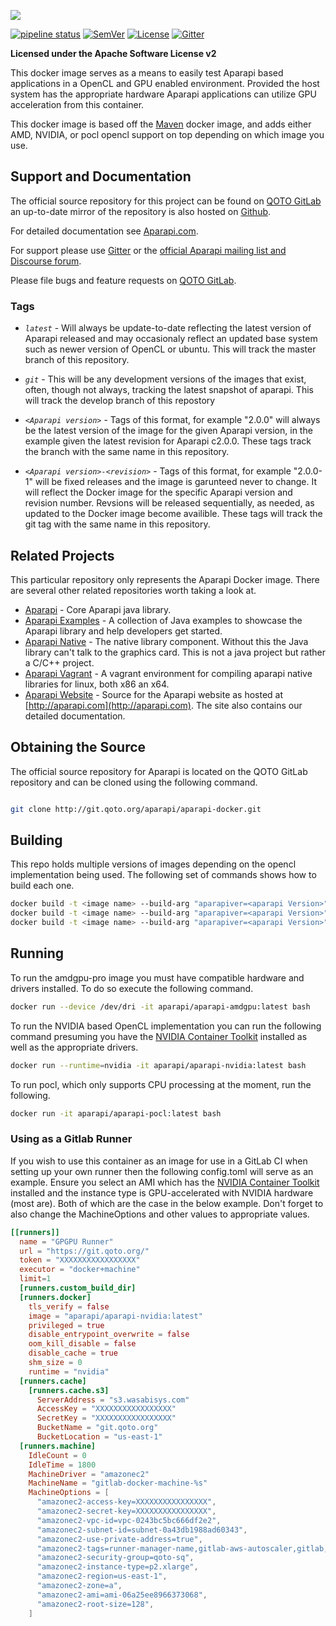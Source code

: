 ![](http://aparapi.com/images/logo-text-adjacent.png)

[![pipeline status](http://git.qoto.org/aparapi/aparapi-docker/badges/2.0.0-1/pipeline.svg)](http://git.qoto.org/aparapi/aparapi-docker/-/commits/2.0.0-1)
[![SemVer](https://img.shields.io/badge/SemVer-v2.0.0-green)](https://semver.org/spec/v2.0.0.html)
[![License](http://img.shields.io/:license-apache-blue.svg?style=flat-square)](http://www.apache.org/licenses/LICENSE-2.0.html)
[![Gitter](https://badges.gitter.im/Syncleus/aparapi.svg)](https://gitter.im/Syncleus/aparapi?utm_source=badge&utm_medium=badge&utm_campaign=pr-badge&utm_content=badge)

**Licensed under the Apache Software License v2**

This docker image serves as a means to easily test Aparapi based applications in a OpenCL and GPU enabled environment. Provided the host system has the appropriate hardware
Aparapi applications can utilize GPU acceleration from this container.

This docker image is based off the [Maven](https://hub.docker.com/_/ubuntu) docker image, and adds either AMD, NVIDIA, or pocl opencl support on top depending on which image you use.

## Support and Documentation

The official source repository for this project can be found on [QOTO GitLab](https://git.qoto.org/aparapi/aparapi-docker) an up-to-date mirror of the repository is also hosted on [Github](https://github.com/Syncleus/aparapi-docker).

For detailed documentation see [Aparapi.com](http://Aparapi.com).

For support please use [Gitter](https://gitter.im/Syncleus/aparapi) or the [official Aparapi mailing list and Discourse forum](https://discourse.qoto.org/c/PROJ/APA).

Please file bugs and feature requests on [QOTO GitLab](https://git.qoto.org/aparapi/aparapi-docker/issues).

### Tags

* *`latest`* - Will always be update-to-date reflecting the latest version of Aparapi released and may occasionaly reflect an updated base system such as newer version of OpenCL or ubuntu. This will track the master branch
of this repository.

* *`git`* - This will be any development versions of the images that exist, often, though not always, tracking the latest snapshot of aparapi. This will track the develop branch of this repostory

* *`<Aparapi version>`* - Tags of this format, for example "2.0.0" will always be the latest version of the image for the given Aparapi version, in the example given the latest revision for Aparapi c2.0.0. These tags track
the branch with the same name in this repository.

* *`<Aparapi version>-<revision>`* - Tags of this format, for example "2.0.0-1" will be fixed releases and the image is garunteed never to change. It will reflect the Docker image for the specific Aparapi version and revision number.
Revsions will be released sequentially, as needed, as updated to the Docker image become availible. These tags will track the git tag with the same name in this repository.

## Related Projects

This particular repository only represents the Aparapi Docker image. There are several other related repositories worth taking a look at.

* [Aparapi](https://git.qoto.org/aparapi/aparapi) - Core Aparapi java library.
* [Aparapi Examples](https://git.qoto.org/aparapi/aparapi-examples) - A collection of Java examples to showcase the Aparapi library and help developers get started.
* [Aparapi Native](https://git.qoto.org/aparapi/aparapi-native) - The native library component. Without this the Java library can't talk to the graphics card. This is not a java project but rather a C/C++ project.
* [Aparapi Vagrant](https://git.qoto.org/aparapi/aparapi-vagrant) - A vagrant environment for compiling aparapi native libraries for linux, both x86 an x64.
* [Aparapi Website](https://git.qoto.org/aparapi/aparapi.com) - Source for the Aparapi website as hosted at [http://aparapi.com](http://aparapi.com). The site also contains our detailed documentation.

## Obtaining the Source

The official source repository for Aparapi is located on the QOTO GitLab repository and can be cloned using the
following command.

```bash

git clone http://git.qoto.org/aparapi/aparapi-docker.git
```

## Building

This repo holds multiple versions of images depending on the opencl implementation being used. The following set of commands shows how to build each one.

```bash
docker build -t <image name> --build-arg "aparapiver=<aparapi Version>" amdgpu/
docker build -t <image name> --build-arg "aparapiver=<aparapi Version>" nvidia/
docker build -t <image name> --build-arg "aparapiver=<aparapi Version>" pocl/

```

## Running

To run the amdgpu-pro image you must have compatible hardware and drivers installed. To do so execute the following command.

```bash
docker run --device /dev/dri -it aparapi/aparapi-amdgpu:latest bash
```

To run the NVIDIA based OpenCL implementation you can run the following command presuming you have the [NVIDIA Container Toolkit](https://github.com/NVIDIA/nvidia-docker) installed as well as the appropriate drivers.

```bash
docker run --runtime=nvidia -it aparapi/aparapi-nvidia:latest bash
```

To run pocl, which only supports CPU processing at the moment, run the following.

```bash
docker run -it aparapi/aparapi-pocl:latest bash
```

### Using as a Gitlab Runner

If you wish to use this container as an image for use in a GitLab CI when setting up your own runner then the following config.toml will serve as an example. Ensure you select an AMI which has the 
[NVIDIA Container Toolkit](https://github.com/NVIDIA/nvidia-docker) installed and the instance type is GPU-accelerated with NVIDIA hardware (most are). Both of which are the case in the below example. Don't forget
to also change the MachineOptions and other values to appropriate values.


```toml
[[runners]]
  name = "GPGPU Runner"
  url = "https://git.qoto.org/"
  token = "XXXXXXXXXXXXXXXXX"
  executor = "docker+machine"
  limit=1
  [runners.custom_build_dir]
  [runners.docker]
    tls_verify = false
    image = "aparapi/aparapi-nvidia:latest"
    privileged = true
    disable_entrypoint_overwrite = false
    oom_kill_disable = false
    disable_cache = true
    shm_size = 0
    runtime = "nvidia"
  [runners.cache]
    [runners.cache.s3]
      ServerAddress = "s3.wasabisys.com"
      AccessKey = "XXXXXXXXXXXXXXXXX"
      SecretKey = "XXXXXXXXXXXXXXXXX"
      BucketName = "git.qoto.org"
      BucketLocation = "us-east-1"
  [runners.machine]
    IdleCount = 0
    IdleTime = 1800
    MachineDriver = "amazonec2"
    MachineName = "gitlab-docker-machine-%s"
    MachineOptions = [
      "amazonec2-access-key=XXXXXXXXXXXXXXXX",
      "amazonec2-secret-key=XXXXXXXXXXXXXXXX",
      "amazonec2-vpc-id=vpc-0243bc5bc666df2e2",
      "amazonec2-subnet-id=subnet-0a43db1988ad60343",
      "amazonec2-use-private-address=true",
      "amazonec2-tags=runner-manager-name,gitlab-aws-autoscaler,gitlab,true,gitlab-runner-autoscale,true",
      "amazonec2-security-group=qoto-sq",
      "amazonec2-instance-type=p2.xlarge",
      "amazonec2-region=us-east-1",
      "amazonec2-zone=a",
      "amazonec2-ami=ami-06a25ee8966373068",
      "amazonec2-root-size=128",
    ]

```

